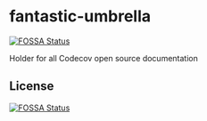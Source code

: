 # fantastic-umbrella
[![FOSSA Status](https://app.fossa.com/api/projects/git%2Bgithub.com%2Fcodecov%2Ffantastic-umbrella.svg?type=shield)](https://app.fossa.com/projects/git%2Bgithub.com%2Fcodecov%2Ffantastic-umbrella?ref=badge_shield)

Holder for all Codecov open source documentation


## License
[![FOSSA Status](https://app.fossa.com/api/projects/git%2Bgithub.com%2Fcodecov%2Ffantastic-umbrella.svg?type=large)](https://app.fossa.com/projects/git%2Bgithub.com%2Fcodecov%2Ffantastic-umbrella?ref=badge_large)